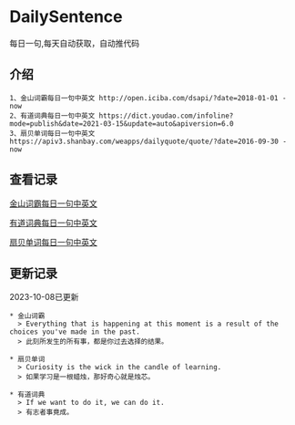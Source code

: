# DailySentence

每日一句,每天自动获取，自动推代码

## 介绍

```
1、金山词霸每日一句中英文 http://open.iciba.com/dsapi/?date=2018-01-01 - now
2、有道词典每日一句中英文 https://dict.youdao.com/infoline?mode=publish&date=2021-03-15&update=auto&apiversion=6.0
3、扇贝单词每日一句中英文 https://apiv3.shanbay.com/weapps/dailyquote/quote/?date=2016-09-30 - now
```

## 查看记录

[金山词霸每日一句中英文](./data/iciba/)

[有道词典每日一句中英文](./data/youdao/)

[扇贝单词每日一句中英文](./data/shanbay/)

## 更新记录
2023-10-08已更新 
```
* 金山词霸
  > Everything that is happening at this moment is a result of the choices you've made in the past.
  > 此刻所发生的所有事，都是你过去选择的结果。

* 扇贝单词
  > Curiosity is the wick in the candle of learning.
  > 如果学习是一根蜡烛，那好奇心就是烛芯。

* 有道词典
  > If we want to do it, we can do it.
  > 有志者事竟成。

```
